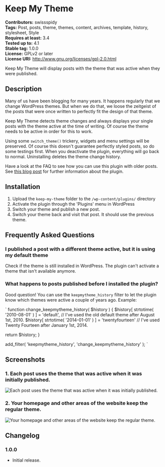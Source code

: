 # Keep My Theme #
**Contributors:** swissspidy  
**Tags:** Post, posts, theme, themes, content, archives, template, history, stylesheet, Style  
**Requires at least:** 3.4  
**Tested up to:** 4.1  
**Stable tag:** 1.0.0  
**License:** GPLv2 or later  
**License URI:** http://www.gnu.org/licenses/gpl-2.0.html  

Keep My Theme will display posts with the theme that was active when they were published.

## Description ##

Many of us have been blogging for many years. It happens regularly that we change WordPress themes.
But when we do that, we loose the zeitgeist of the posts that were once written to perfectly fit the design of that theme.

Keep My Theme detects theme changes and always displays your single posts with the theme active at the time of writing.
Of course the theme needs to be active in order for this to work.

Using some `switch_theme()` trickery, widgets and menu settings will be preserved.
Of course this doesn't guarantee perfectly styled posts, so do some testings first.
When you deactivate the plugin, everything will go back to normal. Uninstalling deletes the theme change history.

Have a look at the FAQ to see how you can use this plugin with older posts.
See [this blog post](https://spinpress.com/keep-my-theme/ "SpinPress - Keep My Theme") for further information about the plugin.

## Installation ##

1. Upload the `keep-my-theme` folder to the `/wp-content/plugins/` directory
1. Activate the plugin through the 'Plugins' menu in WordPress
1. Switch your theme and publish a new post.
1. Switch your theme back and visit that post. It should use the previous theme.

## Frequently Asked Questions ##

### I published a post with a different theme active, but it is using my default theme ###

Check if the theme is still installed in WordPress. The plugin can't activate a theme that isn't available anymore.

### What happens to posts published before I installed the plugin? ###

Good question! You can use the `keepmytheme_history` filter to let the plugin know which themes were active a couple of years ago.
Example:

`
function change_keepmytheme_history( $history ) {
  $history[ strtotime( '2010-08-01' ) ] = 'default', // I've used the old default theme after August 1st, 2010.
  $history[ strtotime( '2014-01-01' ) ] = 'twentyfourteen' // I've used Twenty Fourteen after January 1st, 2014.

  return $history;
}

add_filter( 'keepmytheme_history', 'change_keepmytheme_history' );
`

## Screenshots ##

### 1. Each post uses the theme that was active when it was initially published. ###
![Each post uses the theme that was active when it was initially published.](http://s.wordpress.org/extend/plugins/keep-my-theme/screenshot-1.png)


### 2. Your homepage and other areas of the website keep the regular theme. ###
![Your homepage and other areas of the website keep the regular theme.](http://s.wordpress.org/extend/plugins/keep-my-theme/screenshot-2.png)


## Changelog ##

### 1.0.0 ###
* Initial release.